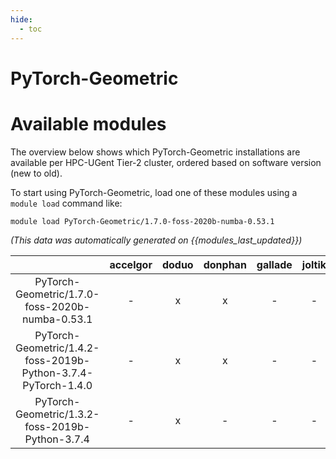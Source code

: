 ```yaml
---
hide:
  - toc
---
```


PyTorch-Geometric
=================

# Available modules


The overview below shows which PyTorch-Geometric installations are available per HPC-UGent Tier-2 cluster, ordered based on software version (new to old).

To start using PyTorch-Geometric, load one of these modules using a `module load` command like:

```shell
module load PyTorch-Geometric/1.7.0-foss-2020b-numba-0.53.1
```

*(This data was automatically generated on {{modules_last_updated}})*  

| |accelgor|doduo|donphan|gallade|joltik|shinx|
| :---: | :---: | :---: | :---: | :---: | :---: | :---: |
|PyTorch-Geometric/1.7.0-foss-2020b-numba-0.53.1|-|x|x|-|-|-|
|PyTorch-Geometric/1.4.2-foss-2019b-Python-3.7.4-PyTorch-1.4.0|-|x|x|-|-|-|
|PyTorch-Geometric/1.3.2-foss-2019b-Python-3.7.4|-|x|-|-|-|-|

